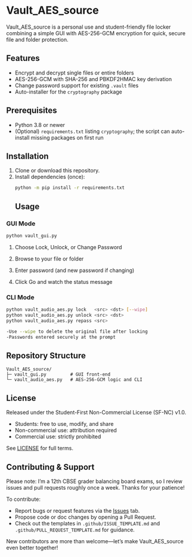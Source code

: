# Vault_AES_source

Vault_AES_source is a personal use and student-friendly file locker combining a simple GUI with AES-256-GCM encryption for quick, secure file and folder protection.

## Features

- Encrypt and decrypt single files or entire folders  
- AES-256-GCM with SHA-256 and PBKDF2HMAC key derivation  
- Change password support for existing `.vault` files  
- Auto-installer for the `cryptography` package  

## Prerequisites

- Python 3.8 or newer  
- (Optional) `requirements.txt` listing `cryptography`; the script can auto-install missing packages on first run  

## Installation

1. Clone or download this repository.  
2. Install dependencies (once):
    ```bash
    python -m pip install -r requirements.txt
    ```
    ## Usage

### GUI Mode

```bash
python vault_gui.py
```
1. Choose Lock, Unlock, or Change Password

2. Browse to your file or folder

3. Enter password (and new password if changing)

4. Click Go and watch the status message

### CLI Mode

```bash
python vault_audio_aes.py lock   <src> <dst> [--wipe]
python vault_audio_aes.py unlock <src> <dst>
python vault_audio_aes.py repass <src>

-Use --wipe to delete the original file after locking
-Passwords entered securely at the prompt
```

## Repository Structure

```plaintext
Vault_AES_source/
├─ vault_gui.py         # GUI front-end
└─ vault_audio_aes.py   # AES-256-GCM logic and CLI

```
## License

Released under the Student-First Non-Commercial License (SF-NC) v1.0.  
- Students: free to use, modify, and share  
- Non-commercial use: attribution required  
- Commercial use: strictly prohibited  

See [LICENSE](LICENSE) for full terms.

## Contributing & Support

Please note: I’m a 12th CBSE grader balancing board exams, so I review issues and pull requests
roughly once a week. Thanks for your patience!

To contribute:

- Report bugs or request features via the [Issues](https://github.com/your-username/Vault_AES_source/issues) tab.  
- Propose code or doc changes by opening a Pull Request.  
- Check out the templates in `.github/ISSUE_TEMPLATE.md` and
  `.github/PULL_REQUEST_TEMPLATE.md` for guidance.

New contributors are more than welcome—let’s make Vault_AES_source even better together!

